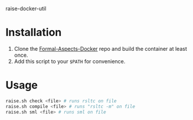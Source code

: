 raise-docker-util

# Installation

1. Clone the [Formal-Aspects-Docker](https://github.com/HerrKatzen/Formal-Aspects-Docker) repo and build the container at least once.
2. Add this script to your `$PATH` for convenience.

# Usage

```bash
raise.sh check <file> # runs rsltc on file
raise.sh compile <file> # runs "rsltc -m" on file
raise.sh sml <file> # runs sml on file
```

